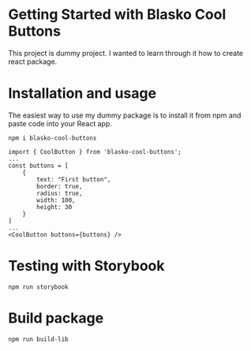 # Getting Started with Blasko Cool Buttons

This project is dummy project. I wanted to learn through it how to create react package. 

# Installation and usage

The easiest way to use my dummy package is to install it from npm and paste code into your React app.

```
npm i blasko-cool-buttons
```

```
import { CoolButton } from 'blasko-cool-buttons';
...
const buttons = [
    { 
        text: "First button", 
        border: true, 
        radius: true, 
        width: 100, 
        height: 30
    }
]
...
<CoolButton buttons={buttons} />
```

# Testing with Storybook

```
npm run storybook
```

# Build package

```
npm run build-lib
```
